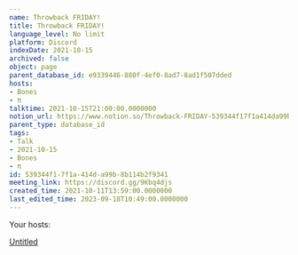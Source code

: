 ```yaml
---
name: Throwback FRIDAY!
title: Throwback FRIDAY!
language_level: No limit
platform: Discord
indexDate: 2021-10-15
archived: false
object: page
parent_database_id: e9339446-880f-4ef0-8ad7-8ad1f507dded
hosts:
- Bones
- π
talktime: 2021-10-15T21:00:00.0000000
notion_url: https://www.notion.so/Throwback-FRIDAY-539344f17f1a414da99b8b114b2f9341
parent_type: database_id
tags:
- Talk
- 2021-10-15
- Bones
- π
id: 539344f1-7f1a-414d-a99b-8b114b2f9341
meeting_link: https://discord.gg/9Kbq4djs
created_time: 2021-10-11T13:59:00.0000000
last_edited_time: 2023-09-18T10:49:00.0000000
---
```




Your hosts:

[Untitled](https://www.notion.so/482e61b02b9c4456b2b4fe86bb7544c6)   





